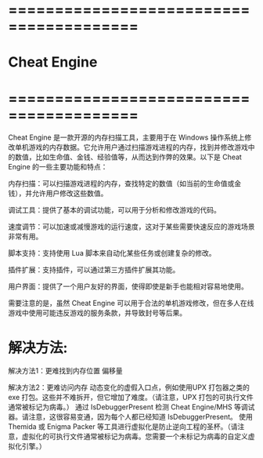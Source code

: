 
# ======================================== #
#            Cheat Engine
# ======================================== #
Cheat Engine 是一款开源的内存扫描工具，主要用于在 Windows 操作系统上修改单机游戏的内存数据。它允许用户通过扫描游戏进程的内存，找到并修改游戏中的数值，比如生命值、金钱、经验值等，从而达到作弊的效果。以下是 Cheat Engine 的一些主要功能和特点：

内存扫描：可以扫描游戏进程的内存，查找特定的数值（如当前的生命值或金钱），并允许用户修改这些数值。

调试工具：提供了基本的调试功能，可以用于分析和修改游戏的代码。

速度调节：可以加速或减慢游戏的运行速度，这对于某些需要快速反应的游戏场景非常有用。

脚本支持：支持使用 Lua 脚本来自动化某些任务或创建复杂的修改。

插件扩展：支持插件，可以通过第三方插件扩展其功能。

用户界面：提供了一个用户友好的界面，使得即使是新手也能相对容易地使用。

需要注意的是，虽然 Cheat Engine 可以用于合法的单机游戏修改，但在多人在线游戏中使用可能违反游戏的服务条款，并导致封号等后果。


# 解决方法:
解决方法1：更难找到内存位置
    偏移量

解决方法2：更难访问内存
    动态变化的虚假入口点，例如使用UPX 打包器之类的 exe 打包。这些并不难拆开，但它增加了难度。（请注意，UPX 打包的可执行文件通常被标记为病毒。）
    通过 IsDebuggerPresent 检测 Cheat Engine/MHS 等调试器。请注意，这很容易变通，因为每个人都已经知道 IsDebuggerPresent。
    使用 Themida 或 Enigma Packer 等工具进行虚拟化是防止逆向工程的圣杯。（请注意，虚拟化的可执行文件通常被标记为病毒。您需要一个未标记为病毒的自定义虚拟化引擎。）




